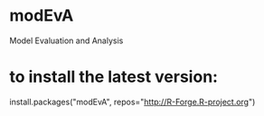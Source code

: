 # modEvA
Model Evaluation and Analysis

# to install the latest version:
install.packages("modEvA", repos="http://R-Forge.R-project.org")
